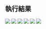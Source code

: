 
## 執行結果
![](https://github.com/sean207cc/MCU-course/blob/9d78ec1bb30d9e60e0829e9ab5bb9f5a40a3bf26/images/LOT_01.png?raw=true)
![](https://github.com/sean207cc/MCU-course/blob/14eff9d3a4633073b51959be437a76421097c897/images/1%20(1).jpg?raw=true)
![](https://github.com/sean207cc/MCU-course/blob/14eff9d3a4633073b51959be437a76421097c897/images/1%20(2).jpg?raw=true)
![](https://github.com/sean207cc/MCU-course/blob/14eff9d3a4633073b51959be437a76421097c897/images/1%20(3).jpg?raw=true)
![](https://github.com/sean207cc/MCU-course/blob/14eff9d3a4633073b51959be437a76421097c897/images/1%20(4).jpg?raw=true)
![](https://github.com/sean207cc/MCU-course/blob/14eff9d3a4633073b51959be437a76421097c897/images/1%20(5).jpg?raw=true)
